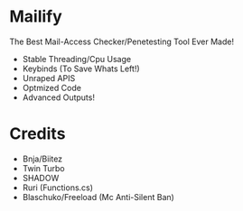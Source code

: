 # Mailify
The Best Mail-Access Checker/Penetesting Tool Ever Made!

- Stable Threading/Cpu Usage
- Keybinds (To Save Whats Left!)
- Unraped APIS
- Optmized Code
- Advanced Outputs!

# Credits
- Bnja/Biitez
- Twin Turbo
- SHADOW
- Ruri (Functions.cs)
- Blaschuko/Freeload (Mc Anti-Silent Ban)
